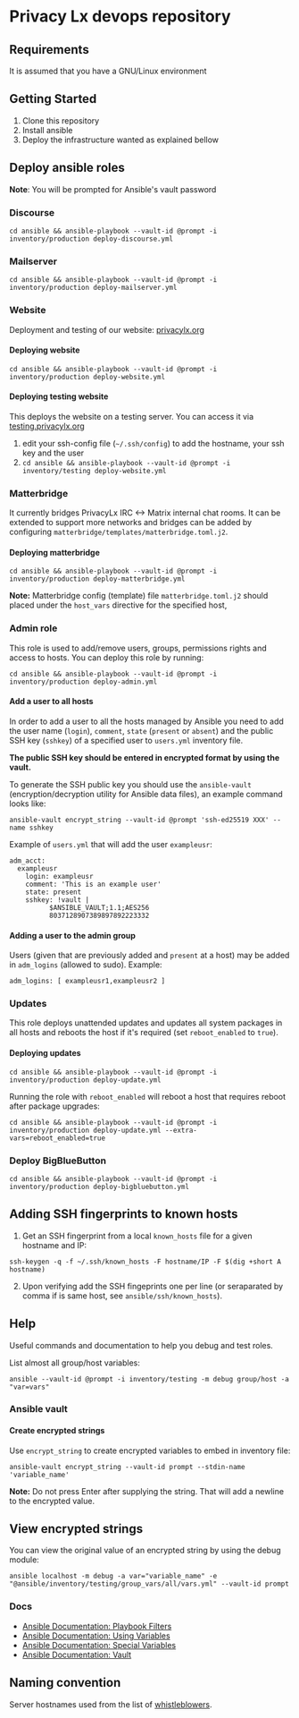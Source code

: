 # Privacy Lx devops repository

## Requirements

It is assumed that you have a GNU/Linux environment 

## Getting Started

1. Clone this repository
2. Install ansible
3. Deploy the infrastructure wanted as explained bellow

## Deploy ansible roles

**Note**: You will be prompted for Ansible's vault password

### Discourse

`cd ansible && ansible-playbook --vault-id @prompt -i inventory/production deploy-discourse.yml`

### Mailserver

`cd ansible && ansible-playbook --vault-id @prompt -i inventory/production deploy-mailserver.yml`

### Website

Deployment and testing of our website: [privacylx.org](https://privacylx.org)

#### Deploying website

`cd ansible && ansible-playbook --vault-id @prompt -i inventory/production deploy-website.yml`

#### Deploying testing website

This deploys the website on a testing server. You can access it via [testing.privacylx.org](https://testing.privacylx.org)

1. edit your ssh-config file (`~/.ssh/config`) to add the hostname, your ssh key and the user
2. `cd ansible && ansible-playbook --vault-id @prompt -i inventory/testing deploy-website.yml`

### Matterbridge

It currently bridges PrivacyLx IRC <-> Matrix internal chat rooms. It can be
extended to support more networks and bridges can be added by configuring
`matterbridge/templates/matterbridge.toml.j2`.

#### Deploying matterbridge

`cd ansible && ansible-playbook --vault-id @prompt -i inventory/production deploy-matterbridge.yml`

**Note:** Matterbridge config (template) file `matterbridge.toml.j2` should
placed under the `host_vars` directive for the specified host,

### Admin role

This role is used to add/remove users, groups, permissions rights and access to
hosts. You can deploy this role by running:

`cd ansible && ansible-playbook --vault-id @prompt -i inventory/production deploy-admin.yml`

#### Add a user to all hosts

In order to add a user to all the hosts managed by Ansible you need to add the
user name (`login`), `comment`, `state` (`present` or `absent`) and the public
SSH key (`sshkey`) of a specified user to `users.yml` inventory file.

**The public SSH key should be entered in encrypted format by using the vault.**

To generate the SSH public key you should use the `ansible-vault`
(encryption/decryption utility for Ansible data files), an example command looks
like:

`ansible-vault encrypt_string --vault-id @prompt 'ssh-ed25519 XXX' --name sshkey`

Example of `users.yml` that will add the user `exampleusr`:

```
adm_acct:
  exampleusr
    login: exampleusr
    comment: 'This is an example user'
    state: present
    sshkey: !vault |
          $ANSIBLE_VAULT;1.1;AES256
          8037128907389897892223332
```

#### Adding a user to the admin group

Users (given that are previously added and `present` at a host) may be added in
`adm_logins` (allowed to sudo).
Example:

`adm_logins: [ exampleusr1,exampleusr2 ]`

### Updates

This role deploys unattended updates and updates all system packages in all hosts
and reboots the host if it's required (set `reboot_enabled` to `true`).

#### Deploying updates

`cd ansible && ansible-playbook --vault-id @prompt -i inventory/production deploy-update.yml`

Running the role with `reboot_enabled` will reboot a host that requires reboot
after package upgrades:

`cd ansible && ansible-playbook --vault-id @prompt -i inventory/production deploy-update.yml --extra-vars=reboot_enabled=true`

### Deploy BigBlueButton

`cd ansible && ansible-playbook --vault-id @prompt -i inventory/production deploy-bigbluebutton.yml`

## Adding SSH fingerprints to known hosts

1. Get an SSH fingerprint from a local `known_hosts` file for a given hostname
   and IP:

`ssh-keygen -q -f ~/.ssh/known_hosts -F hostname/IP -F $(dig +short A hostname)`

2. Upon verifying add the SSH fingeprints one per line (or seraparated by comma
   if is same host, see `ansible/ssh/known_hosts`).

## Help

Useful commands and documentation to help you debug and test roles.

List almost all group/host variables:

`ansible --vault-id @prompt -i inventory/testing -m debug group/host -a "var=vars"`

### Ansible vault

#### Create encrypted strings

Use `encrypt_string` to create encrypted variables to embed in inventory file:

`ansible-vault encrypt_string --vault-id prompt --stdin-name 'variable_name'`

**Note:** Do not press Enter after supplying the string. That will add a newline
to the encrypted value.

## View encrypted strings

You can view the original value of an encrypted string by using the debug module:

`ansible localhost -m debug -a var="variable_name" -e "@ansible/inventory/testing/group_vars/all/vars.yml" --vault-id prompt`

### Docs

- [Ansible Documentation: Playbook Filters](https://docs.ansible.com/ansible/latest/user_guide/playbooks_filters.html)
- [Ansible Documentation: Using Variables]( https://docs.ansible.com/ansible/latest/user_guide/playbooks_variables.html)
- [Ansible Documentation: Special Variables](https://docs.ansible.com/ansible/latest/reference_appendices/special_variables.html)
- [Ansible Documentation: Vault](https://docs.ansible.com/ansible/latest/user_guide/vault.html)

## Naming convention

Server hostnames used from the list of
[whistleblowers](https://en.wikipedia.org/wiki/List_of_whistleblowers).
